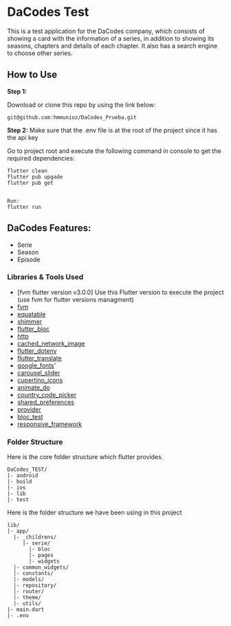 # DaCodes Test

This is a test application for the DaCodes company, which consists of showing a card with the information of a series, in addition to showing its seasons, chapters and details of each chapter. It also has a search engine to choose other series.
## How to Use

**Step 1:**

Download or clone this repo by using the link below:

```
git@github.com:hmmunioz/DaCodes_Prueba.git
```

**Step 2:**
Make sure that the .env file is at the root of the project since it has the api key


Go to project root and execute the following command in console to get the required dependencies:

```
flutter clean
flutter pub upgade
flutter pub get


Run:
flutter run
```

## DaCodes Features:

- Serie
- Season
- Episode


### Libraries & Tools Used

- [fvm flutter version v3.0.0] Use this Flutter version to execute the project (use fvm for flutter versions managment)
- [fvm](https://fvm.app/es/docs/guides/global_version/)
- [equatable](https://pub.dev/packages/equatable)
- [shimmer](https://pub.dev/packages/shimmer)
- [flutter_bloc](https://pub.dev/packages/flutter_bloc)
- [http](https://pub.dev/packages/http)
- [cached_network_image](https://pub.dev/packages/cached_network_image)
- [flutter_dotenv](https://pub.dev/packages/flutter_dotenv)
- [flutter_translate](https://pub.dev/packages/flutter_translate)
- [google_fonts](https://pub.dev/packages/google_fonts)'
- [carousel_slider](https://pub.dev/packages/carousel_slider)
- [cupertino_icons](https://pub.dev/packages/cupertino_icons)
- [animate_do](https://pub.dev/packages/animate_do)
- [country_code_picker](https://pub.dev/packages/country_code_picker)
- [shared_preferences](https://pub.dev/packages/shared_preferences)
- [provider](https://pub.dev/packages/provider)
- [bloc_test](https://pub.dev/packages/bloc_test)
- [responsive_framework](https://pub.dev/packages/responsive_framework)


### Folder Structure

Here is the core folder structure which flutter provides.

```
DaCodes_TEST/
|- android
|- build
|- ios
|- lib
|- test
```

Here is the folder structure we have been using in this project

```
lib/
|- app/
  |- _childrens/
     |- serie/
       |- bloc
       |- pages
       |- widgets
  |- common_widgets/
  |- constants/
  |- models/
  |- repository/
  |- router/
  |- theme/
  |- utils/
|- main.dart
|- .env
```


